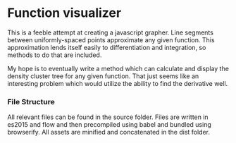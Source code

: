 # Function visualizer

This is a feeble attempt at creating a javascript grapher.  Line segments between uniformly-spaced points approximate any given function.  This approximation lends itself easily to differentiation and integration, so methods to do that are included.

My hope is to eventually write a method which can calculate and display the density cluster tree for any given function.  That just seems like an interesting problem which would utilize the ability to find the derivative well.

### File Structure
All relevant files can be found in the source folder.  Files are written in es2015 and flow and then precompiled using babel and bundled using browserify.  All assets are minified and concatenated in the dist folder.
